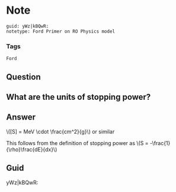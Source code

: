 # Note
```
guid: yWz|kBQwR:
notetype: Ford Primer on RO Physics model
```

### Tags
```
Ford
```

## Question
<h2>What are the units of stopping power?</h2>

## Answer
<section>
<p>\([S] = MeV \cdot \frac{cm^2}{g}\) or similar</p>
<p>This follows from the definition of stopping power as \(S = -\frac{1}{\rho}\frac{dE}{dx}\)</p>

</section>

## Guid
yWz|kBQwR:
